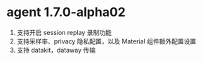 # agent 1.7.0-alpha02
1. 支持开启 session replay 录制功能
2. 支持采样率、privacy 隐私配置，以及 Material 组件额外配置设置
3. 支持 datakit，dataway 传输